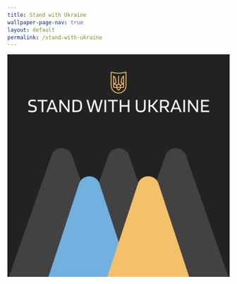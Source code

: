 ```yaml
---
title: Stand with Ukraine
wallpaper-page-nav: true
layout: default
permalink: /stand-with-ukraine
---
```


<div class="page-thumb"><img src="/static/gallery/stand-with-ukraine-thumb.PNG"></div>